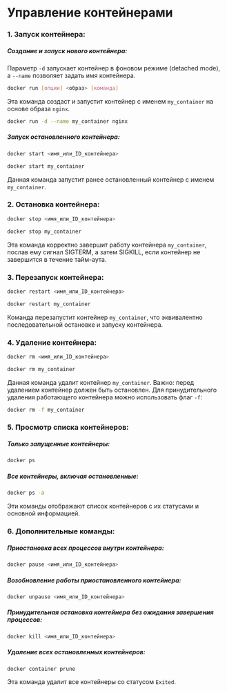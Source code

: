   

# Управление контейнерами

### 1. Запуск контейнера:
##### **Создание и запуск нового контейнера**:
Параметр `-d` запускает контейнер в фоновом режиме (detached mode), а `--name` позволяет задать имя контейнера. 
```bash
docker run [опции] <образ> [команда]
```
Эта команда создаст и запустит контейнер с именем `my_container` на основе образа `nginx`.
```bash
docker run -d --name my_container nginx
```

##### **Запуск остановленного контейнера**:
```bash
docker start <имя_или_ID_контейнера>
```
```bash
docker start my_container
```
Данная команда запустит ранее остановленный контейнер с именем `my_container`.
 
### 2. Остановка контейнера:
```bash
docker stop <имя_или_ID_контейнера>
```
```bash
docker stop my_container
```
Эта команда корректно завершит работу контейнера `my_container`, послав ему сигнал SIGTERM, а затем SIGKILL, если контейнер не завершится в течение тайм-аута.
 
### 3. Перезапуск контейнера:
```bash
docker restart <имя_или_ID_контейнера>
```
```bash
docker restart my_container
```
Команда перезапустит контейнер `my_container`, что эквивалентно последовательной остановке и запуску контейнера.

### 4. Удаление контейнера:
```bash
docker rm <имя_или_ID_контейнера>
```
```bash
docker rm my_container
```
Данная команда удалит контейнер `my_container`. Важно: перед удалением контейнер должен быть остановлен. 
Для принудительного удаления работающего контейнера можно использовать флаг `-f`:
```bash
docker rm -f my_container
```

### 5. Просмотр списка контейнеров:
##### **Только запущенные контейнеры**:
```bash
docker ps
```
##### **Все контейнеры, включая остановленные**:
```bash
docker ps -a
```
Эти команды отображают список контейнеров с их статусами и основной информацией.

### 6. Дополнительные команды:
##### **Приостановка всех процессов внутри контейнера**:
```bash
docker pause <имя_или_ID_контейнера>
```
##### **Возобновление работы приостановленного контейнера**:
```bash
docker unpause <имя_или_ID_контейнера>
```
##### **Принудительная остановка контейнера без ожидания завершения процессов**:
```bash
docker kill <имя_или_ID_контейнера>
```
##### **Удаление всех остановленных контейнеров**:
```bash
docker container prune
```
Эта команда удалит все контейнеры со статусом `Exited`.

